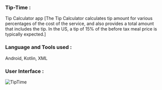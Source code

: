 ### Tip-Time :

Tip Calculator app [The Tip Calculator calculates tip amount for various percentages of the cost of the service, and also provides a total amount that includes the tip. In the US, a tip of 15% of the before tax meal price is typically expected.]

### Language and Tools used :

Android, Kotlin, XML

### User Interface :

![TipTime](https://user-images.githubusercontent.com/36065206/104119340-a5dcc780-5354-11eb-8bdf-2c6ad9ebd4e9.png)
